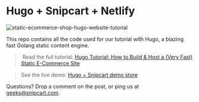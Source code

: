 # Hugo + Snipcart + Netlify

![static-ecommerce-shop-hugo-website-tutorial](https://snipcart.com/media/10151/static-ecommerce-shop-hugo-website-tutorial.png)

This repo contains all the code used for our tutorial with Hugo, a blazing fast Golang static content engine.

> Read the full tutorial: [Hugo Tutorial: How to Build & Host a (Very Fast) Static E-Commerce Site](https://snipcart.com/blog/hugo-tutorial-static-site-ecommerce)

> See the live demo: [Hugo + Snipcart demo store](http://snipcart-hugo.netlify.com/)

Questions? Drop a comment on the post, or ping us at geeks@snipcart.com.
